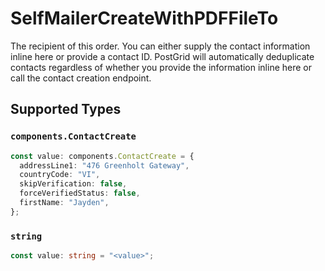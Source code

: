 # SelfMailerCreateWithPDFFileTo

The recipient of this order. You can either supply the contact information inline here or provide a contact ID. PostGrid will automatically deduplicate contacts regardless of whether you provide the information inline here or call the contact creation endpoint.


## Supported Types

### `components.ContactCreate`

```typescript
const value: components.ContactCreate = {
  addressLine1: "476 Greenholt Gateway",
  countryCode: "VI",
  skipVerification: false,
  forceVerifiedStatus: false,
  firstName: "Jayden",
};
```

### `string`

```typescript
const value: string = "<value>";
```

